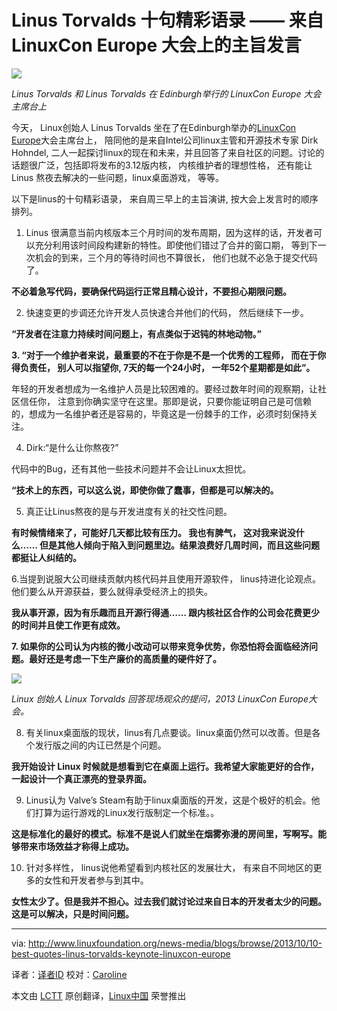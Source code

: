 Linus Torvalds 十句精彩语录 —— 来自 LinuxCon Europe 大会上的主旨发言
================================================================================
![](http://www.linux.com/images/stories/41373/Linus-and-Dirk.jpg)

*Linus Torvalds 和 Linus Torvalds 在 Edinburgh举行的 LinuxCon Europe 大会主席台上*

今天， Linux创始人 Linus Torvalds 坐在了在Edinburgh举办的[LinuxCon Europe][1]大会主席台上，
陪同他的是来自Intel公司linux主管和开源技术专家 Dirk Hohndel, 二人一起探讨linux的现在和未来，并且回答了来自社区的问题。讨论的话题很广泛，包括即将发布的3.12版内核， 内核维护者的理想性格，
还有能让 Linus 熬夜去解决的一些问题，linux桌面游戏， 等等。
 
以下是linus的十句精彩语录， 来自周三早上的主旨演讲, 按大会上发言时的顺序排列。

1. Linus 很满意当前内核版本三个月时间的发布周期，因为这样的话，开发者可以充分利用该时间段构建新的特性。即使他们错过了合并的窗口期， 等到下一次机会的到来，三个月的等待时间也不算很长， 他们也就不必急于提交代码了。 

**不必着急写代码，要确保代码运行正常且精心设计，不要担心期限问题。**  

2. 快速变更的步调还允许开发人员快速合并他们的代码， 然后继续下一步。
 
**“开发者在注意力持续时间问题上，有点类似于迟钝的林地动物。”**

**3. “对于一个维护者来说，最重要的不在于你是不是一个优秀的工程师， 而在于你得负责任， 别人可以指望你, 7天的每一个24小时， 一年52个星期都是如此”。** 
 
年轻的开发者想成为一名维护人员是比较困难的。要经过数年时间的观察期，让社区信任你， 注意到你确实坚守在这里。那即是说，只要你能证明自己是可信赖的，想成为一名维护者还是容易的，毕竟这是一份棘手的工作，必须时刻保持关注。 

4. 	Dirk:“是什么让你熬夜?”

代码中的Bug，还有其他一些技术问题并不会让Linux太担忧。

**“技术上的东西，可以这么说，即使你做了蠢事，但都是可以解决的。** 

5. 真正让Linus熬夜的是与开发进度有关的社交性问题。

**有时候情绪来了，可能好几天都比较有压力。 我也有脾气， 这对我来说没什么……  但是其他人倾向于陷入到问题里边。结果浪费好几周时间，而且这些问题都挺让人纠结的。**  
      
6.当提到说服大公司继续贡献内核代码并且使用开源软件， linus持进化论观点。他们要么从开源获益，要么就得承受经济上的损失。  

**我从事开源，因为有乐趣而且开源行得通…… 跟内核社区合作的公司会花费更少的时间并且使工作更有成效。**  

**7. 如果你的公司认为内核的微小改动可以带来竞争优势，你恐怕将会面临经济问题。最好还是考虑一下生产廉价的高质量的硬件好了。**

![](http://www.linux.com/images/stories/41373/Linus-Torvalds-LinuxCon-Europe.jpg)

*Linux 创始人 Linux Torvalds 回答现场观众的提问，2013 LinuxCon Europe大会。*  

8. 有关linux桌面版的现状，linus有几点要谈。linux桌面仍然可以改善。但是各个发行版之间的内讧已然是个问题。

**我开始设计 Linux 时候就是想看到它在桌面上运行。我希望大家能更好的合作，一起设计一个真正漂亮的登录界面。**   

9.  Linus认为 Valve’s Steam有助于linux桌面版的开发，这是个极好的机会。他们打算为运行游戏的Linux发行版制定一个标准。。

**这是标准化的最好的模式。标准不是说人们就坐在烟雾弥漫的房间里，写啊写。能够带来市场效益才称得上成功。**

10. 针对多样性， linus说他希望看到内核社区的发展壮大， 有来自不同地区的更多的女性和开发者参与到其中。

**女性太少了。但是我并不担心。过去我们就讨论过来自日本的开发者太少的问题。这是可以解决，只是时间问题。**

--------------------------------------------------------------------------------

via: http://www.linuxfoundation.org/news-media/blogs/browse/2013/10/10-best-quotes-linus-torvalds-keynote-linuxcon-europe

译者：[译者ID](https://github.com/l3b2w1) 校对：[Caroline](https://github.com/carolinewuyan)

本文由 [LCTT](https://github.com/LCTT/TranslateProject) 原创翻译，[Linux中国](http://linux.cn/) 荣誉推出

[1]:http://events.linuxfoundation.org/events/linuxcon-europe
